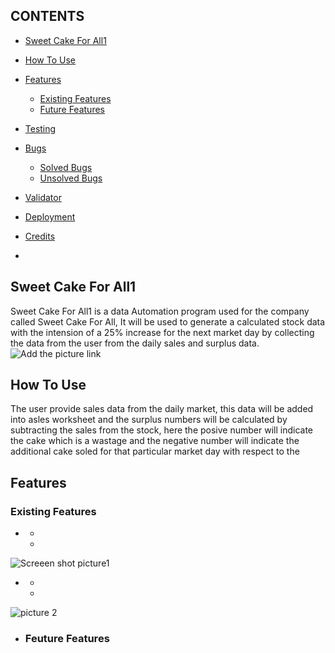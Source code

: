 ## CONTENTS

* [Sweet Cake For All1](#sweet-cake-for-all1)
* [How To Use](#how-to-use)
* [Features](#features)

  * [Existing Features](#existing-features)
  * [Future Features](#future-features)
* [Testing](#testing)
* [Bugs](#bugs)

  * [Solved Bugs](#solved-bugs)
  * [Unsolved Bugs](#unsolved-bugs)
* [Validator](#validator)
* [Deployment](#deployment)
* [Credits](#)
* [](#)

## Sweet Cake For All1
 Sweet Cake For All1 is a data Automation program used for the company called  Sweet Cake For All, It will be used to generate a calculated stock data with the intension of a 25% increase for the next market day by collecting the data from the user from the daily sales and surplus data.
![Add the picture link]()

## How To Use
 The user provide sales data from the daily market, this data will be added into asles worksheet and the surplus numbers will be calculated by subtracting the sales from the stock, here the posive number will indicate the cake which is a wastage and the negative number will indicate the additional cake soled for that particular market day with respect to the 

## Features
  ### Existing Features

* [](#)

  * [](#)
  * [](#)

![Screeen shot picture1]()

* [](#)

  * [](#)
  * [](#)
  
![picture 2]()

* [](#)
 

  ### Feuture Features
